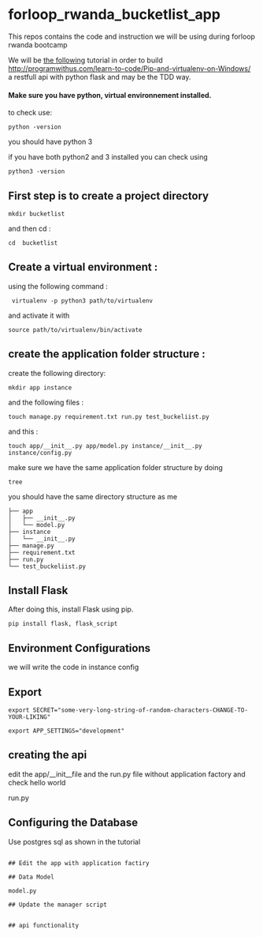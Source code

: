 # forloop_rwanda_bucketlist_app
This repos contains the code and instruction we will be using during forloop rwanda bootcamp

We will be [the following](https://scotch.io/tutorials/build-a-restful-api-with-flask-the-tdd-way) tutorial in order to build http://programwithus.com/learn-to-code/Pip-and-virtualenv-on-Windows/ 
a restfull api with python flask and may be the TDD way.

#### Make sure you have python, virtual environnement installed.
to check use:

```
python -version 
```

you should have python 3 

if you have both python2 and 3 installed you can check using 

```
python3 -version 
```

## First step is to create a project directory

```
mkdir bucketlist
```

and then cd :

```
cd  bucketlist
```


## Create a virtual environment :

using the following command :

```
 virtualenv -p python3 path/to/virtualenv
 ```
 and activate it with
 
 ```
 source path/to/virtualenv/bin/activate
 ```
 
 ## create the application folder structure :
 
 create the following directory:
 
 ```
 mkdir app instance
 ```
 
 and the following files :
 
 ```
 touch manage.py requirement.txt run.py test_buckeliist.py
 ```
 
 and this :
 
 ```
 touch app/__init__.py app/model.py instance/__init__.py instance/config.py
 ```

make sure we have the same application folder structure by doing 


```
tree
```

you should have the same directory structure as me 


```.
├── app
│   ├── __init__.py
│   └── model.py
├── instance
│   └── __init__.py
├── manage.py
├── requirement.txt
├── run.py
└── test_buckeliist.py

```
## Install Flask

After doing this, install Flask using pip.


```
pip install flask, flask_script
```

## Environment Configurations

we will write the code in instance config


## Export 

```
export SECRET="some-very-long-string-of-random-characters-CHANGE-TO-YOUR-LIKING"
```

```
export APP_SETTINGS="development"
```
## creating the api

edit the app/__init__file  and the run.py file  without application factory
and check hello world


run.py 

## Configuring the Database

Use postgres sql as shown in the tutorial

```

## Edit the app with application factiry

## Data Model

model.py

## Update the manager script


## api functionality



